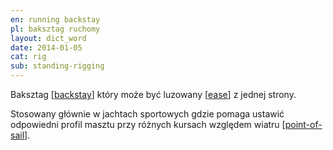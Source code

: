 ```yaml
---
en: running backstay
pl: baksztag ruchomy
layout: dict_word
date: 2014-01-05
cat: rig
sub: standing-rigging
---
```


Baksztag [[backstay](/dict/b/backstay/)] który może być luzowany [[ease](/dict/ease/)] z jednej strony.

Stosowany głównie w jachtach sportowych gdzie pomaga ustawić odpowiedni profil masztu 
przy różnych kursach względem wiatru [[point-of-sail](/dict/p/point-of-sail/)].